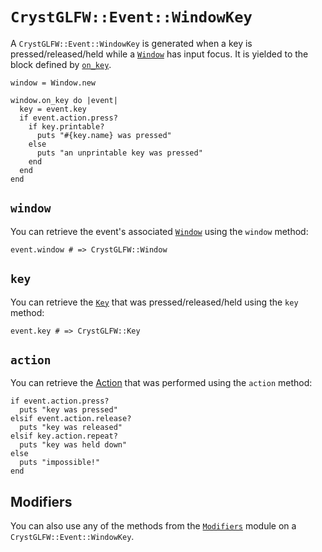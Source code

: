 # `CrystGLFW::Event::WindowKey`

A `CrystGLFW::Event::WindowKey` is generated when a key is pressed/released/held while a [`Window`](/deep-dive/window.md) has input focus. It is yielded to the block defined by [`on_key`](/deep-dive/window/callbacks/on-key.md).

```crystal
window = Window.new

window.on_key do |event|
  key = event.key
  if event.action.press?
    if key.printable?
      puts "#{key.name} was pressed"
    else
      puts "an unprintable key was pressed"
    end
  end  
end
```

## `window`

You can retrieve the event's associated [`Window`](/deep-dive/window.md) using the `window` method:

```crystal
event.window # => CrystGLFW::Window
```

## `key`

You can retrieve the [`Key`](/deep-dive/keys.md) that was pressed/released/held using the `key` method:

```crystal
event.key # => CrystGLFW::Key
```

## `action`

You can retrieve the [Action](/action.md) that was performed using the `action` method:

```crystal
if event.action.press?
  puts "key was pressed"
elsif event.action.release?
  puts "key was released"
elsif key.action.repeat?
  puts "key was held down"
else
  puts "impossible!"
end
```

## Modifiers

You can also use any of the methods from the [`Modifiers`](/deep-dive/modifiers.md) module on a `CrystGLFW::Event::WindowKey`.